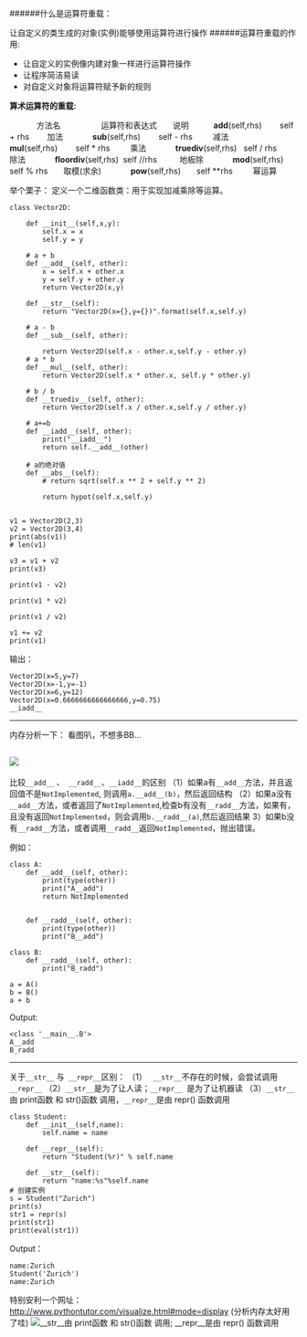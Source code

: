 ######什么是运算符重载：

让自定义的类生成的对象(实例)能够使用运算符进行操作
######运算符重载的作用:
- 让自定义的实例像内建对象一样进行运算符操作 
- 让程序简洁易读
- 对自定义对象将运算符赋予新的规则

**算术运算符的重载:**

              方法名                  运算符和表达式       说明
           __add__(self,rhs)        self + rhs        加法
            __sub__(self,rhs)        self - rhs         减法
            __mul__(self,rhs)        self * rhs         乘法
            __truediv__(self,rhs)   self / rhs          除法
            __floordiv__(self,rhs)  self //rhs          地板除
            __mod__(self,rhs)       self % rhs       取模(求余)
            __pow__(self,rhs)       self **rhs         幂运算

举个栗子：
定义一个二维函数类：用于实现加减乘除等运算。
```
class Vector2D:

    def __init__(self,x,y):
        self.x = x
        self.y = y

    # a + b
    def __add__(self, other):
        x = self.x + other.x
        y = self.y + other.y
        return Vector2D(x,y)

    def __str__(self):
        return "Vector2D(x={},y={})".format(self.x,self.y)

    # a - b
    def __sub__(self, other):

        return Vector2D(self.x - other.x,self.y - other.y)
    # a * b
    def __mul__(self, other):
        return Vector2D(self.x * other.x, self.y * other.y)

    # b / b
    def __truediv__(self, other):
        return Vector2D(self.x / other.x,self.y / other.y)

    # a+=b
    def __iadd__(self, other):
        print("__iadd__")
        return self.__add__(other)

    # a的绝对值
    def __abs__(self):
        # return sqrt(self.x ** 2 + self.y ** 2)

        return hypot(self.x,self.y)


v1 = Vector2D(2,3)
v2 = Vector2D(3,4)
print(abs(v1))
# len(v1)

v3 = v1 + v2
print(v3)

print(v1 - v2)

print(v1 * v2)

print(v1 / v2)

v1 += v2
print(v1)
```
输出：
```
Vector2D(x=5,y=7)
Vector2D(x=-1,y=-1)
Vector2D(x=6,y=12)
Vector2D(x=0.6666666666666666,y=0.75)
__iadd__
```

---------------
内存分析一下：
      看图叭，不想多BB...

![](https://upload-images.jianshu.io/upload_images/17476267-4bde697d867b08b0.png?imageMogr2/auto-orient/strip%7CimageView2/2/w/1240)
---------------------------------
比较`__add__` 、` __radd__`、`__iadd__`的区别
（1）如果a有`__add__`方法，并且返回值不是`NotImplemented`, 则调用`a.__add__(b)`，然后返回结构
（2）如果a没有`__add__`方法，或者返回了`NotImplemented`,检查b有没有`__radd__`方法，如果有， 且没有返回`NotImplemented`，则会调用`b.__radd__(a)`,然后返回结果
 3）如果b没有`__radd__`方法，或者调用`__radd__`返回`NotImplemented`，抛出错误。

例如：
```
class A:
    def __add__(self, other):
        print(type(other))
        print("A__add")
        return NotImplemented


    def __radd__(self, other):
        print(type(other))
        print("B__add")

class B:
    def __radd__(self, other):
        print("B_radd")

a = A()
b = B()
a + b
```
Output:
```
<class '__main__.B'>
A__add
B_radd
```
--------------------------------
关于`__str__` 与` __repr__`区别：
（1） ` __str__`不存在的时候，会尝试调用`__repr__`
（2）`__str__`是为了让人读；`__repr__ `是为了让机器读
  （3）`__str__`由 print函数 和 str()函数 调用，`__repr__`是由 repr() 函数调用

```
class Student:
    def __init__(self,name):
        self.name = name

    def __repr__(self):
        return "Student(%r)" % self.name

    def __str__(self):
        return "name:%s"%self.name
# 创建实例
s = Student("Zurich")
print(s)
str1 = repr(s)
print(str1)
print(eval(str1))
```
Output：
```
name:Zurich
Student('Zurich')
name:Zurich
```
特别安利一个网址：http://www.pythontutor.com/visualize.html#mode=display (分析内存太好用了哇)
![__str__由 print函数 和 str()函数 
调用; __repr__是由 repr() 函数调用](https://upload-images.jianshu.io/upload_images/17476267-c75fc27c229bfb28.png?imageMogr2/auto-orient/strip%7CimageView2/2/w/1240)
